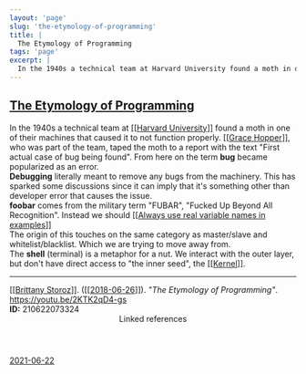 ```yaml
---
layout: 'page'
slug: 'the-etymology-of-programming'
title: |
  The Etymology of Programming
tags: 'page'
excerpt: |
  In the 1940s a technical team at Harvard University found a moth in one of their machines that caused it to not function properly. Grace Hopper, who was part of the team, taped the moth to a report with the text "First actual case of bug being found". From here on the term bug became popularized as an error.
---
```


<h2 class="text-3xl font-semibold mb-4"><a class="rounded-sm focus:outline-none focus:ring-2 focus:ring-offset-2 dark:focus:ring-offset-gray-900 dark:focus:ring-pink-400 focus:ring-pink-700" href="/pages/the-etymology-of-programming">The Etymology of Programming</a></h2>

<div class="space-y-3">
<div class="element-block ml-0"><div class="flex-1">In the 1940s a technical team at <a class="text-teal-700 dark:text-teal-400 rounded-sm group focus:outline-none focus:ring-2 focus:ring-offset-2 dark:focus:ring-offset-gray-900 dark:focus:ring-pink-400 focus:ring-pink-700" href="/pages/harvard-university"><span class="text-gray-300 dark:text-gray-500 group-hover:text-teal-900">[[</span>Harvard University<span class="text-gray-300 dark:text-gray-500 group-hover:text-teal-900">]]</span></a> found a moth in one of their machines that caused it to not function properly. <a class="text-teal-700 dark:text-teal-400 rounded-sm group focus:outline-none focus:ring-2 focus:ring-offset-2 dark:focus:ring-offset-gray-900 dark:focus:ring-pink-400 focus:ring-pink-700" href="/pages/grace-hopper"><span class="text-gray-300 dark:text-gray-500 group-hover:text-teal-900">[[</span>Grace Hopper<span class="text-gray-300 dark:text-gray-500 group-hover:text-teal-900">]]</span></a>, who was part of the team, taped the moth to a report with the text "First actual case of bug being found". From here on the term <strong class="text-rose-600 dark:text-rose-400">bug</strong> became popularized as an error.</div></div>

<div class="element-block ml-0"><div class="flex-1"><strong class="text-rose-600 dark:text-rose-400">Debugging</strong> literally meant to remove any bugs from the machinery. This has sparked some discussions since it can imply that it's something other than developer error that causes the issue.</div></div>

<div class="element-block ml-0"><div class="flex-1"><strong class="text-rose-600 dark:text-rose-400">foobar</strong> comes from the military term "FUBAR", "Fucked Up Beyond All Recognition". Instead we should <a class="text-teal-700 dark:text-teal-400 rounded-sm group focus:outline-none focus:ring-2 focus:ring-offset-2 dark:focus:ring-offset-gray-900 dark:focus:ring-pink-400 focus:ring-pink-700" href="/pages/always-use-real-variable-names-in-examples"><span class="text-gray-300 dark:text-gray-500 group-hover:text-teal-900">[[</span>Always use real variable names in examples<span class="text-gray-300 dark:text-gray-500 group-hover:text-teal-900">]]</span></a></div></div>

<div class="element-block ml-4"><div class="flex-1">The origin of this touches on the same category as master/slave and whitelist/blacklist. Which we are trying to move away from.</div></div>



<div class="element-block ml-0"><div class="flex-1">The <strong class="text-rose-600 dark:text-rose-400">shell</strong> (terminal) is a metaphor for a nut. We interact with the outer layer, but don't have direct access to "the inner seed", the <a class="text-teal-700 dark:text-teal-400 rounded-sm group focus:outline-none focus:ring-2 focus:ring-offset-2 dark:focus:ring-offset-gray-900 dark:focus:ring-pink-400 focus:ring-pink-700" href="/pages/kernel"><span class="text-gray-300 dark:text-gray-500 group-hover:text-teal-900">[[</span>Kernel<span class="text-gray-300 dark:text-gray-500 group-hover:text-teal-900">]]</span></a>.</div></div>

<hr class="border-gray-700 !my-5" />

<div class="element-block ml-0"><div class="flex-1"><a class="text-teal-700 dark:text-teal-400 rounded-sm group focus:outline-none focus:ring-2 focus:ring-offset-2 dark:focus:ring-offset-gray-900 dark:focus:ring-pink-400 focus:ring-pink-700" href="/pages/brittany-storoz"><span class="text-gray-300 dark:text-gray-500 group-hover:text-teal-900">[[</span>Brittany Storoz<span class="text-gray-300 dark:text-gray-500 group-hover:text-teal-900">]]</span></a>. (<a class="text-teal-700 dark:text-teal-400 rounded-sm group focus:outline-none focus:ring-2 focus:ring-offset-2 dark:focus:ring-offset-gray-900 dark:focus:ring-pink-400 focus:ring-pink-700" href="/journals/2018-06-26"><span class="text-gray-300 dark:text-gray-500 group-hover:text-teal-900">[[</span>2018-06-26<span class="text-gray-300 dark:text-gray-500 group-hover:text-teal-900">]]</span></a>). <em>"The Etymology of Programming"</em>. <a class="text-indigo-600 dark:text-indigo-400 rounded-sm focus:outline-none focus:ring-2 focus:ring-offset-2 dark:focus:ring-offset-gray-900 dark:focus:ring-pink-400 focus:ring-pink-700" href="https://youtu.be/2KTK2qD4-gs" target="_blank" rel="noopener noreferrer">https://youtu.be/2KTK2qD4-gs</a></div></div>

<div class="element-block ml-0"><div class="flex-1"></div></div>

<div class="element-block ml-0"><div class="flex-1"><strong class="text-rose-600 dark:text-rose-400">ID:</strong> 210622073324</div></div>
</div>


<section class="mt-8 space-y-2">
<header class="text-gray-500 dark:text-gray-400">Linked references</header>
<a class="block bg-gray-100 dark:bg-gray-800 p-4 rounded text-teal-700 dark:text-teal-400 focus:outline-none focus:ring-2 focus:ring-offset-2 dark:focus:ring-offset-gray-900 focus:ring-teal-700 dark:focus:ring-teal-400 hover:ring-2 hover:ring-offset-2 dark:hover:ring-offset-gray-900 dark:hover:ring-teal-400 hover:ring-teal-700" href="/journals/2021-06-22">2021-06-22</a>
  </section>
